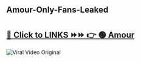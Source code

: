 
 ## Amour-Only-Fans-Leaked

# <h2><a href="https://clipsfans.com/Amour&ref=git">🔗 Click to LINKS ⏩⏩ 👉 🟢 Amour </a></h2>

<a href="https://clipsfans.com/Amour&ref=git" rel="nofollow" data-target="animated-image.originalLink"><img src="https://i.ibb.co.com/xMMVF88/686577567.gif" alt="Viral Video Original" style="max-width: 100%; display: inline-block;" data-target="animated-image.originalImage"></a>
